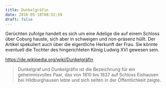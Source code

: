 ```yaml
---
title: Dunkelgräfin
date: 2016-05-18T08:52:59
draft: false
---
```


Gerüchten zufolge handelt es sich um eine Adelige die auf einem Schloss
über Coburg hauste, sich aber in schweigen und non-präsenz hüllt.
Der Artikel spekuliert auch über die eigentliche Herkunft der Frau. Sie
könnte eventuell die Tochter des hingerichteten König Ludwig XVI gewesen
sein.

https://de.wikipedia.org/wiki/Dunkelgräfin

> Dunkelgraf und Dunkelgräfin ist die Bezeichnung für ein geheimnisvolles
> Paar, das von 1810 bis 1837 auf Schloss Eishausen bei Hildburghausen
> lebte und sich selten in der Öffentlichkeit zeigte.
